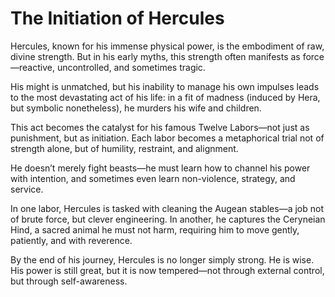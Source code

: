 # The Initiation of Hercules


Hercules, known for his immense physical power, is the embodiment of raw, divine strength. But in his early myths, this strength often manifests as force—reactive, uncontrolled, and sometimes tragic.

His might is unmatched, but his inability to manage his own impulses leads to the most devastating act of his life: in a fit of madness (induced by Hera, but symbolic nonetheless), he murders his wife and children.

This act becomes the catalyst for his famous Twelve Labors—not just as punishment, but as initiation. Each labor becomes a metaphorical trial not of strength alone, but of humility, restraint, and alignment.

He doesn’t merely fight beasts—he must learn how to channel his power with intention, and sometimes even learn non-violence, strategy, and service.

In one labor, Hercules is tasked with cleaning the Augean stables—a job not of brute force, but clever engineering. In another, he captures the Ceryneian Hind, a sacred animal he must not harm, requiring him to move gently, patiently, and with reverence.

By the end of his journey, Hercules is no longer simply strong. He is wise. His power is still great, but it is now tempered—not through external control, but through self-awareness.
